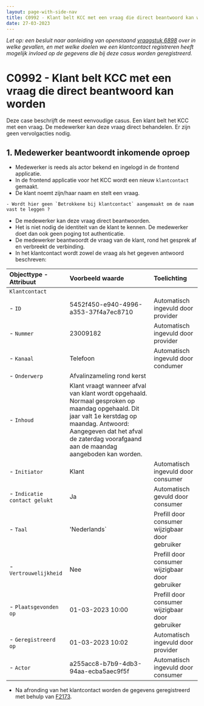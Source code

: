 ```yaml
---
layout: page-with-side-nav
title: C0992 - Klant belt KCC met een vraag die direct beantwoord kan worden.
date: 27-03-2023
---
```


_Let op: een besluit naar aanleiding van openstaand [vraagstuk 6898](./6898.md) over in welke gevallen, en met welke doelen we een klantcontact registreren heeft mogelijk invloed op de gegevens die bij deze casus worden geregistreerd._

# C0992 - Klant belt KCC met een vraag die direct beantwoord kan worden

Deze case beschrijft de meest eenvoudige casus. Een klant belt het KCC met een vraag. De medewerker kan deze vraag direct behandelen. Er zijn geen vervolgacties nodig.

## 1. Medewerker beantwoordt inkomende oproep

- Medewerker is reeds als actor bekend en ingelogd in de frontend applicatie.
- In de frontend applicatie voor het KCC wordt een nieuw `klantcontact` gemaakt.
- De klant noemt zijn/haar naam en stelt een vraag.
```
- Wordt hier geen `Betrokkene bij klantcontact` aangemaakt om de naam vast te leggen ?
```
- De medewerker kan deze vraag direct beantwoorden.
- Het is niet nodig de identiteit van de klant te kennen. De medewerker doet dan ook geen poging tot authenticatie.
- De medewerker beantwoordt de vraag van de klant, rond het gesprek af en verbreekt de verbinding.
- In het klantcontact wordt zowel de vraag als het gegeven antwoord beschreven:

| Objecttype - Attribuut | Voorbeeld waarde | Toelichting |
| :----------- | :----------- | :----------- |
| `Klantcontact` | | |
| - `ID` | 5452f450-e940-4996-a353-37f4a7ec8710 | Automatisch ingevuld door provider |
| - `Nummer` | 23009182 | Automatisch ingevuld door provider |
| - `Kanaal` | Telefoon | Automatisch ingevuld door condumer | 
| - `Onderwerp` | Afvalinzameling rond kerst | |
| - `Inhoud` | Klant vraagt wanneer afval van klant wordt opgehaald. Normaal gesproken op maandag opgehaald. Dit jaar valt 1e kerstdag op maandag. Antwoord: Aangegeven dat het afval de zaterdag voorafgaand aan de maandag aangeboden kan worden. | |
| - `Initiator` | Klant | Automatisch ingevuld door consumer |
| - `Indicatie contact gelukt` | Ja | Automatisch gevuld door consumer |
| - `Taal` | 'Nederlands` | Prefill door consumer wijzigbaar door gebruiker |
| - `Vertrouwelijkheid` | Nee | Prefill door consumer wijzigbaar door gebruiker |
| - `Plaatsgevonden op` | 01-03-2023 10:00 | Prefill door consumer wijzigbaar door gebruiker |
| - `Geregistreerd op` | 01-03-2023 10:02 | Automatisch ingevuld door provider |
| - `Actor` | a255acc8-b7b9-4db3-94aa-ecba5aec9f5f | Automatisch ingevuld door consumer |

- Na afronding van het klantcontact worden de gegevens geregistreerd met behulp van [F2173](./2173.md). 
